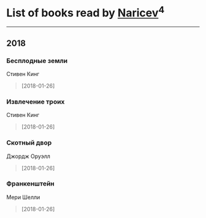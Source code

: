 # List of books read by [Naricev](https://plus.google.com/u/0/107090515204537133928/)<sup>4</sup>
---

## 2018

### Бесплодные земли
Стивен Кинг
> [2018-01-26] 


### Извлечение троих
Стивен Кинг
> [2018-01-26] 


### Скотный двор
Джордж Оруэлл
> [2018-01-26] 


### Франкенштейн
Мери Шелли
> [2018-01-26] 



